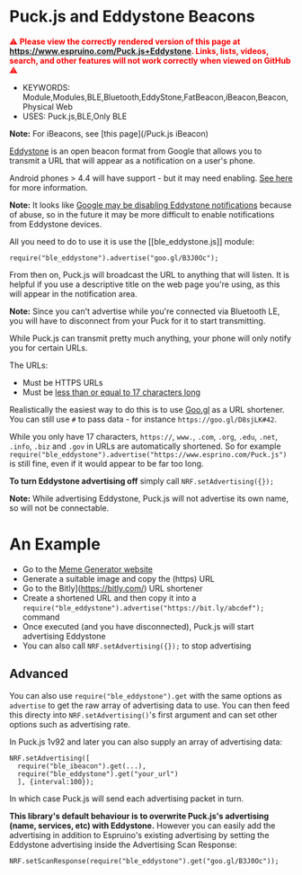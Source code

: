 <!--- Copyright (c) 2016 Gordon Williams, Pur3 Ltd. See the file LICENSE for copying permission. -->
Puck.js and Eddystone Beacons
=============================

<span style="color:red">:warning: **Please view the correctly rendered version of this page at https://www.espruino.com/Puck.js+Eddystone. Links, lists, videos, search, and other features will not work correctly when viewed on GitHub** :warning:</span>

* KEYWORDS: Module,Modules,BLE,Bluetooth,EddyStone,FatBeacon,iBeacon,Beacon,Physical Web
* USES: Puck.js,BLE,Only BLE

**Note:** For iBeacons, see [this page](/Puck.js iBeacon)

[Eddystone](https://github.com/google/eddystone) is an open beacon format from Google
that allows you to transmit a URL that will appear as a notification on
a user's phone.

Android phones > 4.4 will have support - but it may need enabling.
[See here](https://developers.google.com/beacons/) for more information.

**Note:** It looks like [Google may be disabling Eddystone notifications](https://android-developers.googleblog.com/2018/10/discontinuing-support-for-android.html)
because of abuse, so in the future it may be more difficult to enable notifications from Eddystone devices.

All you need to do to use it is use the [[ble_eddystone.js]] module:

```
require("ble_eddystone").advertise("goo.gl/B3J0Oc");
```

From then on, Puck.js will broadcast the URL to anything that will listen. It
is helpful if you use a descriptive title on the web page you're using, as this
will appear in the notification area.

**Note:** Since you can't advertise while you're connected via Bluetooth LE,
you will have to disconnect from your Puck for it to start transmitting.

While Puck.js can transmit pretty much anything, your phone will
only notify you for certain URLs.

The URLs:

* Must be HTTPS URLs
* Must be [less than or equal to 17 characters long](https://github.com/google/eddystone/tree/master/eddystone-url)

Realistically the easiest way to do this is to use [Goo.gl](https://goo.gl/) as a URL shortener. You can still use
`#` to pass data - for instance `https://goo.gl/D8sjLK#42`.

While you only have 17 characters, `https://`, `www.`, `.com`, `.org`, `.edu`, `.net`, `.info`, `.biz` and `.gov`
in URLs are automatically shortened. So for example `require("ble_eddystone").advertise("https://www.esprino.com/Puck.js")` is
still fine, even if it would appear to be far too long.

**To turn Eddystone advertising off** simply call `NRF.setAdvertising({});`

**Note:** While advertising Eddystone, Puck.js will not advertise its own name, so will not be connectable.


An Example
==========

* Go to the [Meme Generator website](https://imgflip.com/memegenerator)
* Generate a suitable image and copy the (https) URL
* Go to the Bitly](https://bitly.com/) URL shortener
* Create a shortened URL and then copy it into a `require("ble_eddystone").advertise("https://bit.ly/abcdef");` command
* Once executed (and you have disconnected), Puck.js will start advertising Eddystone
* You can also call  `NRF.setAdvertising({});` to stop advertising


Advanced
--------

You can also use `require("ble_eddystone").get` with the same options as
`advertise` to get the raw array of advertising data to use. You can
then feed this directy into `NRF.setAdvertising()`'s first argument and
can set other options such as advertising rate.

In Puck.js 1v92 and later you can also supply an array of advertising data:

```
NRF.setAdvertising([
  require("ble_ibeacon").get(...),
  require("ble_eddystone").get("your_url")
  ], {interval:100});
```

In which case Puck.js will send each advertising packet in turn.

**This library's default behaviour is to overwrite Puck.js's advertising
(name, services, etc) with Eddystone.** However you can easily add the advertising
in addition to Espruino's existing advertising by setting the Eddystone
advertising inside the Advertising Scan Response:

```
NRF.setScanResponse(require("ble_eddystone").get("goo.gl/B3J0Oc"));
```
